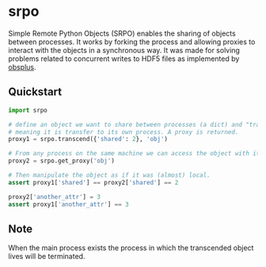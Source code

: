 # srpo

Simple Remote Python Objects (SRPO) enables the sharing of objects between
processes. It works by forking the process and allowing proxies to interact with
the objects in a synchronous way. It was made for solving problems related to
concurrent writes to HDF5 files as implemented by 
[obsplus](www.github.com/niosh-mining/obsplus).

## Quickstart

```python
import srpo

# define an object we want to share between processes (a dict) and "transcend" it,
# meaning it is transfer to its own process. A proxy is returned. 
proxy1 = srpo.transcend({'shared': 2}, 'obj')

# From any process on the same machine we can access the object with its id like so
proxy2 = srpo.get_proxy('obj')

# Then manipulate the object as if it was (almost) local.
assert proxy1['shared'] == proxy2['shared'] == 2

proxy2['another_attr'] = 3
assert proxy1['another_attr'] == 3
```

## Note
When the main process exists the process in which the transcended object lives
will be terminated.  
